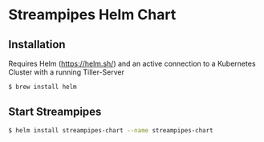 # Streampipes Helm Chart

## Installation

Requires Helm (https://helm.sh/) and an active connection to a Kubernetes Cluster with a running Tiller-Server

```sh
$ brew install helm
```

## Start Streampipes

```sh
$ helm install streampipes-chart --name streampipes-chart
```